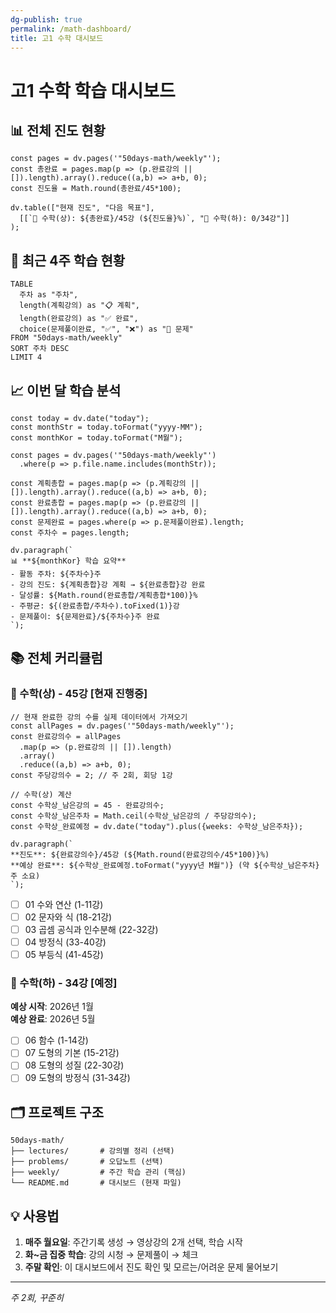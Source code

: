 ```yaml
---
dg-publish: true
permalink: /math-dashboard/
title: 고1 수학 대시보드
---
```


# 고1 수학 학습 대시보드

## 📊 전체 진도 현황
```dataviewjs
const pages = dv.pages('"50days-math/weekly"');
const 총완료 = pages.map(p => (p.완료강의 || []).length).array().reduce((a,b) => a+b, 0);
const 진도율 = Math.round(총완료/45*100);

dv.table(["현재 진도", "다음 목표"], 
  [[`🎯 수학(상): ${총완료}/45강 (${진도율}%)`, "📅 수학(하): 0/34강"]]
);
```

## 📅 최근 4주 학습 현황
```dataview
TABLE
  주차 as "주차",
  length(계획강의) as "📋 계획",
  length(완료강의) as "✅ 완료",
  choice(문제풀이완료, "✅", "❌") as "📝 문제"
FROM "50days-math/weekly"
SORT 주차 DESC
LIMIT 4
```

## 📈 이번 달 학습 분석
```dataviewjs
const today = dv.date("today");
const monthStr = today.toFormat("yyyy-MM");
const monthKor = today.toFormat("M월");

const pages = dv.pages('"50days-math/weekly"')
  .where(p => p.file.name.includes(monthStr));

const 계획총합 = pages.map(p => (p.계획강의 || []).length).array().reduce((a,b) => a+b, 0);
const 완료총합 = pages.map(p => (p.완료강의 || []).length).array().reduce((a,b) => a+b, 0);
const 문제완료 = pages.where(p => p.문제풀이완료).length;
const 주차수 = pages.length;

dv.paragraph(`
📊 **${monthKor} 학습 요약**
- 활동 주차: ${주차수}주
- 강의 진도: ${계획총합}강 계획 → ${완료총합}강 완료
- 달성률: ${Math.round(완료총합/계획총합*100)}%
- 주평균: ${(완료총합/주차수).toFixed(1)}강
- 문제풀이: ${문제완료}/${주차수}주 완료
`);
```

## 📚 전체 커리큘럼

### 📘 수학(상) - 45강 [현재 진행중]
```dataviewjs
// 현재 완료한 강의 수를 실제 데이터에서 가져오기
const allPages = dv.pages('"50days-math/weekly"');
const 완료강의수 = allPages
  .map(p => (p.완료강의 || []).length)
  .array()
  .reduce((a,b) => a+b, 0);
const 주당강의수 = 2; // 주 2회, 회당 1강

// 수학(상) 계산
const 수학상_남은강의 = 45 - 완료강의수;
const 수학상_남은주차 = Math.ceil(수학상_남은강의 / 주당강의수);
const 수학상_완료예정 = dv.date("today").plus({weeks: 수학상_남은주차});

dv.paragraph(`
**진도**: ${완료강의수}/45강 (${Math.round(완료강의수/45*100)}%)  
**예상 완료**: ${수학상_완료예정.toFormat("yyyy년 M월")} (약 ${수학상_남은주차}주 소요)
`);
```
- [ ] 01 수와 연산 (1-11강)  
- [ ] 02 문자와 식 (18-21강)  
- [ ] 03 곱셈 공식과 인수분해 (22-32강)
- [ ] 04 방정식 (33-40강)  
- [ ] 05 부등식 (41-45강)  

### 📗 수학(하) - 34강 [예정]
**예상 시작**: 2026년 1월  
**예상 완료**: 2026년 5월

- [ ] 06 함수 (1-14강)
- [ ] 07 도형의 기본 (15-21강)
- [ ] 08 도형의 성질 (22-30강)
- [ ] 09 도형의 방정식 (31-34강)

## 🗂 프로젝트 구조
```
50days-math/
├── lectures/       # 강의별 정리 (선택)
├── problems/       # 오답노트 (선택)
├── weekly/         # 주간 학습 관리 (핵심)
└── README.md       # 대시보드 (현재 파일)
```

## 💡 사용법
1. **매주 월요일**: 주간기록 생성 → 영상강의 2개 선택, 학습 시작
2. **화~금 집중 학습**: 강의 시청 → 문제풀이 → 체크
3. **주말 확인**: 이 대시보드에서 진도 확인 및 모르는/어려운 문제 물어보기

---
*주 2회, 꾸준히*